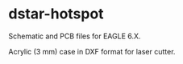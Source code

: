 # dstar-hotspot
Schematic and PCB files for EAGLE 6.X.

Acrylic (3 mm) case in DXF format for laser cutter.
